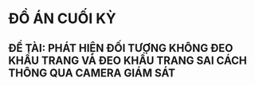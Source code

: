 # ĐỒ ÁN CUỐI KỲ
## ĐỀ TÀI: PHÁT HIỆN ĐỐI TƯỢNG KHÔNG ĐEO KHẨU TRANG VÀ ĐEO KHẨU TRANG SAI CÁCH THÔNG QUA CAMERA GIÁM SÁT
